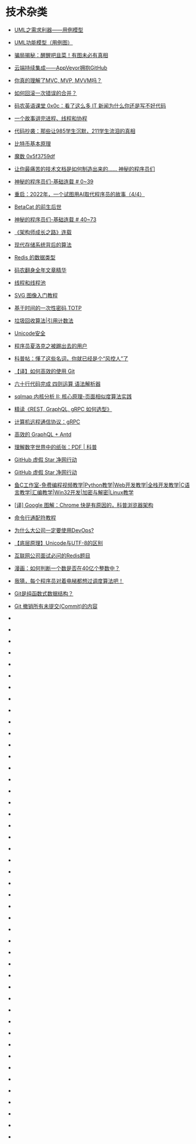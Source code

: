 # 技术杂类

*   [UML之需求利器——用例模型](https://blog.csdn.net/zhang_xinxiu/article/details/8574801)
*   [UML功能模型（用例图）](https://blog.csdn.net/lu930124/article/details/19282933)
*   [骗局揭秘：醒醒吧韭菜！有图未必有真相](https://zhuanlan.zhihu.com/p/36438458)
*   [云端持续集成——AppVeyor拥抱GitHub](https://www.cnblogs.com/henryzhu/p/contentious-integration-with-appveyor.html)
*   [你真的理解了MVC, MVP, MVVM吗？](https://mp.weixin.qq.com/s?__biz=MzAxOTc0NzExNg==&mid=2665514440&idx=1&sn=f24bb68037dce238b47288362e0964e2&chksm=80d67d8bb7a1f49d36c941cee72a10e37f2eb59b95430694e14b5ff0f104b1ac6466e14af63f&mpshare=1&scene=23&srcid=0713RG0s4InmOPhmwubXovh0#rd)

*   [如何回滚一次错误的合并？](https://zhuanlan.zhihu.com/p/40220954)

*   [码农英语课堂 0x0c：看了这么多 IT 新闻为什么你还是写不好代码](https://mp.weixin.qq.com/s/2eQC0rDaiiGXeG9yxMvITA)



*   [一个故事讲完进程、线程和协程](https://mp.weixin.qq.com/s?__biz=MzAxOTc0NzExNg==&mid=2665514652&idx=1&sn=e10a979f89d594f2f51255b5834b80f7&chksm=80d67edfb7a1f7c987c7f2da9d1de24be5047ba2c8f20dd1735b0208d9b31a210c6f65ea545d&mpshare=1&scene=23&srcid=0721eY2RdSrnlFlunAbEFQyf#rd)
*   [代码抄袭：那些让985学生沉默，211学生流泪的真相](https://zhuanlan.zhihu.com/p/40568346)
*   [比特币基本原理](http://lazyrobot.me/2017/12/14/bitcoin_guide.html)
*   [魔数 0x5f3759df](https://time.geekbang.org/column/article/730)
*   [让你最痛苦的技术文档是如何制造出来的……  神秘的程序员们](https://mp.weixin.qq.com/s?__biz=MzAxMzMxNDIyOA==&mid=214370853&idx=1&sn=1cc574a1c2e6abf98a09e12d9ef88006&scene=21#wechat_redirect)
*   [神秘的程序员们-基础连载 # 0~39](https://mp.weixin.qq.com/s?__biz=MzAxMzMxNDIyOA==&mid=400507900&idx=1&sn=5c8134461a995de0b7cf4074b65c95b0&chksm=098f92273ef81b31b52cf7d4156b697ddf537d8dba1e39f29a3ebb5a97e00e3e09cd288d21af&mpshare=1&scene=23&srcid=0221gXSeXVHIImm7P55si220#rd)
*   [重启：2022年，一个试图用AI取代程序员的故事（4/4）](https://mp.weixin.qq.com/s?__biz=MzAxMzMxNDIyOA==&mid=408059545&idx=1&sn=32a820ad8f669d7e19397420237f3e88&scene=21#wechat_redirect)
*   [BetaCat 的前生后世](https://mp.weixin.qq.com/s?__biz=MzAxMzMxNDIyOA==&mid=2655543323&idx=1&sn=d537e406d510b9003cfecd9d518c2b1a&scene=21#wechat_redirect)
*   [神秘的程序员们-基础连载 # 40~73](https://mp.weixin.qq.com/s?__biz=MzAxMzMxNDIyOA==&mid=508060590&idx=1&sn=efcdc88bac7c87cd9f4fb8f18fda03c9&chksm=0018b275376f3b63a276453c0067ebac8b818a299f1c1641951bbde6a32ddb11e25e97fa93ef&mpshare=1&scene=23&srcid=0221EMuvUd7XuZHsKIb4uXn8#rd)
*   [《架构师成长之路》连载](https://mp.weixin.qq.com/s?__biz=MzAxMzMxNDIyOA==&mid=406214494&idx=1&sn=af20be840257717e7cd057282259b16a&chksm=0666868531110f937572be636f7911350c14f01d30ea091705d332a843cae6f5b75d835b2634&mpshare=1&scene=23&srcid=0221gPacb5BjufYVxJT45c1q#rd)
*   [现代存储系统背后的算法](http://www.infoq.com/cn/articles/algorithms-behind-modern-storage-systems)
*   [Redis 的数据类型](https://mp.weixin.qq.com/s/Jve5RPYsSBsMtK1Lqo66Sg)
*   [码农翻身全年文章精华](https://mp.weixin.qq.com/s?__biz=MzAxOTc0NzExNg==&mid=2665513504&idx=1&sn=25dd6420e3056101dd3f6fdaedacaa2a&chksm=80d67a63b7a1f37572a5159ff6f53810467c15c8beec94770e8360c45f45036360d77755ee78&scene=21#wechat_redirect)
*   [线程和线程池](https://mp.weixin.qq.com/s?__biz=MzIxMjE5MTE1Nw==&mid=2653194102&idx=1&sn=003a55f6cb0f9f364195a6ff4232022f&chksm=8c99f5acbbee7cbaae0caf535909562a3359d068c81b6986a9cbc8801032d354067422f50283&scene=0&ascene=14&devicetype=android-26&version=26060739&nettype=cmnet&abtest_cookie=AwABAAoACwAMAAYAPoseACWXHgAKmB4ANpgeAHeYHgChmB4AAAA%3D&lang=zh_CN&pass_ticket=tqg0vPML%2BTARLJOLY%2Ftw59g6C1%2Bf20Y782OQrJaIhR2lXQpvSa3mHgK6ggoIP0Ak&wx_header=1)
*   [SVG 图像入门教程](http://www.ruanyifeng.com/blog/2018/08/svg.html)

*   [基于时间的一次性密码 TOTP](https://www.vtrois.com/totp-tutorial.html)
*   [垃圾回收算法|引用计数法](http://blog.gusibi.com/post/gc-reference-counting/)
*   [Unicode安全](http://www.au1ge.xyz/2018/08/19/unicode%E5%AE%89%E5%85%A8/)
*   [程序员夏洛克之被踢出去的用户](http://www.techug.com/post/programmer-and-ie-bug.html)
*   [科普帖：懂了这些名词，你就已经是个“风控人”了](http://www.woshipm.com/it/1353803.html)
*   [【译】如何高效的使用 Git](http://www.cnblogs.com/crossoverJie/p/9602180.html)
*   [六十行代码完成 四则运算 语法解析器](https://zhuanlan.zhihu.com/p/44141014)
*   [sqlmap 内核分析 II: 核心原理-页面相似度算法实践](https://zhuanlan.zhihu.com/p/44157153)
*   [精读《REST, GraphQL, gRPC 如何选型》](https://zhuanlan.zhihu.com/p/44140864)
*   [计算机远程通信协议：gRPC](http://riboseyim.github.io/2017/10/30/Protocol-gRPC/)
*   [高效的 GraphQL + Antd](http://lutaonan.com/blog/effective-graphql-and-antd/)
*   [理解数字世界中的纸张：PDF | 科普](http://sspai.com/post/47092)
*   [GitHub 虚假 Star 净网行动](http://yulingtianxia.com/blog/2018/09/16/Fuck-Fake-GitHub-Stars/?utm_source=tuicool&utm_medium=referral)
*   [GitHub 虚假 Star 净网行动](https://github.com/yulingtianxia/FuckFakeGitHubStars)
*   [鱼C工作室-免费编程视频教学|Python教学|Web开发教学|全栈开发教学|C语言教学|汇编教学|Win32开发|加密与解密|Linux教学](https://ilovefishc.com/)
*   [[译] Google 图解：Chrome 快是有原因的，科普浏览器架构](https://mp.weixin.qq.com/s/TPqQtkkj0KcQhZJm-sXEuw?utm_source=tuicool&utm_medium=referral)
*   [命令行通配符教程](http://www.ruanyifeng.com/blog/2018/09/bash-wildcards.html)
*   [为什么大公司一定要使用DevOps?](https://mp.weixin.qq.com/s?__biz=MzIxMjE5MTE1Nw==&mid=2653195138&idx=1&sn=1b962afca54f635cf766a2f3a5d0cb58&chksm=8c99f958bbee704e8af7d570bf9cc8f7923596cc6f703d802fab2d3463a0ed0339e121db8602&mpshare=1&scene=23&srcid=0920bWAgqhfBrAkTGyMDl0w8#rd)
*   [【底层原理】Unicode与UTF-8的区别](https://mp.weixin.qq.com/s?__biz=MzIwNTc4NTEwOQ==&mid=2247485829&idx=1&sn=c8c5fbb511bc517e7a79601cbe941a79&chksm=972ad8ffa05d51e94b116eae0d075bbb34516e3c865378e449a19b38d620927ad99bf0a5cce0&mpshare=1&scene=23&srcid=0920nwxcg5Dt0R6ueIR54Op2#rd)
*   [互联网公司面试必问的Redis题目](https://mp.weixin.qq.com/s?__biz=MzU3OTYxOTU4NA==&mid=2247483855&idx=1&sn=4c63543e28b9d9123a97f1d78a534272&chksm=fd621fa0ca1596b656bec08c17f02c6c5a25b59f6411f1e02e00f897b84d8c2c1012402eeec3&mpshare=1&scene=23&srcid=09203eYzMhPS4hNpS3ns9Z15#rd)
*   [漫画：如何判断一个数是否在40亿个整数中？](https://mp.weixin.qq.com/s?__biz=MzAxOTc0NzExNg==&mid=2665515005&idx=1&sn=ede2a5ed0981268d8c1632b75910d36a&chksm=80d67fbeb7a1f6a8cc4537344e73b47514cef9518a703d9e052efc91b3f1a54f5dfa223b9f67&mpshare=1&scene=23&srcid=0920op00hTwcDJTfbk4XpwiZ#rd)
*   [我猜，每个程序员对着电梯都想过调度算法吧！](https://mp.weixin.qq.com/s?__biz=MjM5OTA1MDUyMA==&mid=2655442582&idx=1&sn=ff589cb4c5d31d733203783d136eed9a&chksm=bd731ae18a0493f797cbba0c21eac63c5fafcbb58bd9225bf428063e213a02caffa97981268e&mpshare=1&scene=23&srcid=0923WLnSr3dBhtZcml57fNMh#rd)
*   [Git是纯函数式数据结构？](https://mp.weixin.qq.com/s?__biz=MzAxOTc0NzExNg==&mid=2665514983&idx=1&sn=3f536f4b91679e5d2d8c32dcd3adba22&chksm=80d67fa4b7a1f6b24007dfca0cdce49f2ec81842392586c50f95784acf8181cc4a6284c74d81&mpshare=1&scene=23&srcid=0920JGp5sFLgfhfRfsFyU7Ts#rd)
*   [Git 撤销所有未提交(Commit)的内容](https://shockerli.net/post/git-undo-uncommit-content/?utm_source=tuicool&utm_medium=referral)
*   []()
*   []()
*   []()
*   []()
*   []()
*   []()
*   []()
*   []()
*   []()
*   []()
*   []()
*   []()
*   []()
*   []()
*   []()
*   []()
*   []()
*   []()
*   []()
*   []()
*   []()
*   []()
*   []()
*   []()
*   []()
*   []()
*   []()
*   []()
*   []()
*   []()
*   []()
*   []()
*   []()
*   []()
*   []()
*   []()
*   []()
*   []()
*   []()
*   []()
*   []()
*   []()
*   []()
*   []()
*   []()
*   []()


